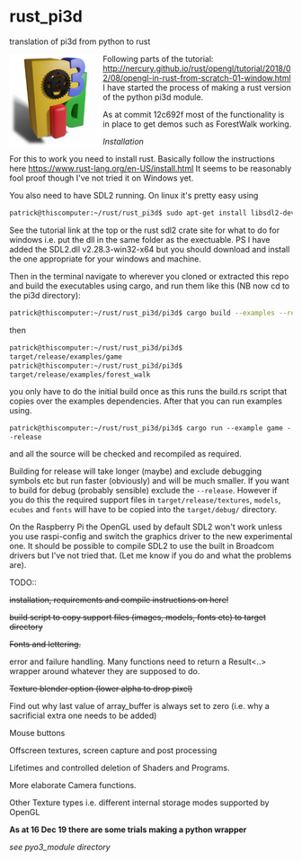 # rust_pi3d
translation of pi3d from python to rust

<img src="rust_pi3d.png" align="left" width="33%" />

Following parts of the tutorial:
http://nercury.github.io/rust/opengl/tutorial/2018/02/08/opengl-in-rust-from-scratch-01-window.html
I have started the process of making a rust version of the python pi3d
module.

As at commit 12c692f most of the functionality is in place to get demos such
as ForestWalk working.

*Installation*

For this to work you need to install rust. Basically follow the instructions
here https://www.rust-lang.org/en-US/install.html It seems to be reasonably
fool proof though I've not tried it on Windows yet.

You also need to have SDL2 running. On linux it's pretty easy using

```sh
patrick@thiscomputer:~/rust/rust_pi3d$ sudo apt-get install libsdl2-dev
```

See the tutorial link at the top or the rust sdl2 crate site for what to
do for windows i.e. put the dll in the same folder as the exectuable.
PS I have added the SDL2.dll v2.28.3-win32-x64 but you should
download and install the one appropriate for your windows and machine.

Then in the terminal navigate to wherever you cloned or extracted this
repo and build the executables using cargo, and run them like this (NB
now cd to the pi3d directory):

```sh
patrick@thiscomputer:~/rust/rust_pi3d/pi3d$ cargo build --examples --release
```
then
```
patrick@thiscomputer:~/rust/rust_pi3d/pi3d$ target/release/examples/game
patrick@thiscomputer:~/rust/rust_pi3d/pi3d$ target/release/examples/forest_walk
```
you only have to do the initial build once as this runs the build.rs script
that copies over the examples dependencies. After that you can run examples using.
```
patrick@thiscomputer:~/rust/rust_pi3d/pi3d$ cargo run --example game --release
```
and all the source will be checked and recompiled as required.

Building for release will take longer (maybe) and exclude debugging symbols etc but
run faster (obviously) and will be much smaller. If you want to build for
debug (probably sensible) exclude the `--release`. However if you do this
the required support files in `target/release/textures`, `models`, `ecubes`
and `fonts` will have to be copied into the `target/debug/` directory.

On the Raspberry Pi the OpenGL used by default SDL2 won't work unless you use
raspi-config and switch the graphics driver to the new experimental one.
It should be possible to compile SDL2 to use the built in Broadcom drivers
but I've not tried that. (Let me know if you do and what the problems are).

TODO::

~~installation, requirements and compile instructions on here!~~

~~build script to copy support files (images, models, fonts etc) to target
directory~~

~~Fonts and lettering.~~

error and failure handling. Many functions need to return a Result<..>
wrapper around whatever they are supposed to do.

~~Texture blender option (lower alpha to drop pixel)~~

Find out why last value of array_buffer is always set to zero (i.e.
why a sacrificial extra one needs to be added)

Mouse buttons

Offscreen textures, screen capture and post processing

Lifetimes and controlled deletion of Shaders and Programs.

More elaborate Camera functions.

Other Texture types i.e. different internal storage modes supported
by OpenGL

**As at 16 Dec 19 there are some trials making a python wrapper**

*see pyo3_module directory*